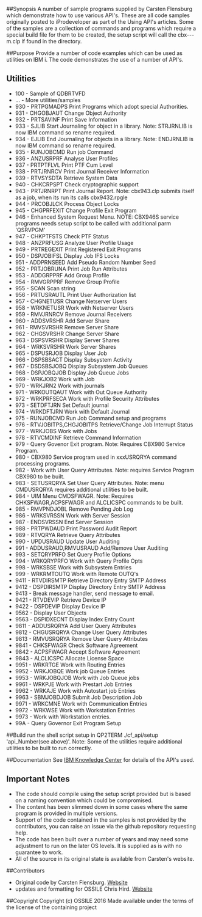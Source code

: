 ##Synopsis
A number of sample programs supplied by Carsten Flensburg which demonstrate how to use various API's. These are all code
samples originally posted to iProdeveloper as part of the Using API's articles. Some of the samples are a collection of commands
and programs which require a special build file for them to be created, the setup script will call the cbx---m.clp if found in the 
directory.

##Purpose
Provide a number of code examples which can be used as utilities on IBM i. The code demonstrates the use of a number of API's.

## Utilities
* 100 - Sample of QDBRTVFD
* ... - More utilities/samples
* 930 - PRTPGMADPS Print Programs which adopt special Authorities.
* 931 - CHGOBJAUT Change Object Authority
* 932 - PRTSAVINF Print Save Information
* 933 - SJLIB Start Journaling for object in a library. Note: STRJRNLIB is now IBM command so rename required. 
* 934 - EJLIB End Journaling for objects in a library. Note: ENDJRNLIB is now IBM command so rename required.
* 935 - RUNJOBCMD Run job Command
* 936 - ANZUSRPRF Analyse User Profiles
* 937 - PRTPTFLVL Print PTF Cum Level
* 938 - PRTJRNRCV Print Journal Receiver Information
* 939 - RTVSYSDTA Retrieve System Data
* 940 - CHKCRPSPT Check cryptographic support
* 943 - PRTJRNRPT Print Journal Report. Note: cbx943.clp submits itself as a job, when its run its calls cbx9432.rpgle
* 944 - PRCOBJLCK Process Object Locks
* 945 - CHGPRFEXIT Change Profile Exit Program
* 946 - Enhanced System Request Menu. NOTE: CBX946S service programs needs setup script to be called with additional parm 'QSRVPGM'
* 947 - CHKPTFSTS Check PTF Status
* 948 - ANZPRFUSG Analyze User Profile Usage
* 949 - PRTREGEXIT Print Registered Exit Programs
* 950 - DSPJOBIFSL Display Job IFS Locks
* 951 - ADDPRNSEED Add Pseudo Random Number Seed
* 952 - PRTJOBRUNA Print Job Run Attributes
* 953 - ADDGRPPRF Add Group Profile
* 954 - RMVGRPPRF Remove Group Profile
* 955 - SCAN Scan string
* 956 - PRTUSRAUTL Print User Authorization list
* 957 - CHGNETUSR Change Netserver Users
* 958 - WRKNETUSR Work with Netserver Users
* 959 - RMVJRNRCV Remove Journal Receivers
* 960 - ADDSVRSHR Add Server Share
* 961 - RMVSVRSHR Remove Server Share
* 962 - CHGSVRSHR Change Server Share
* 963 - DSPSVRSHR Display Server Shares
* 964 - WRKSVRSHR Work Server Shares
* 965 - DSPUSRJOB Display User Job
* 966 - DSPSBSACT Display Subsystem Activity
* 967 - DSDSBSJOBQ Display Subsystem Job Queues
* 968 - DSPJOBQJOB Display Job Queue Jobs
* 969 - WRKJOB2 Work with Job
* 970 - WRKJRN2 Work with journals
* 971 - WRKOUTQAUT Work with Out Queue Authority
* 972 - WRKPRFSECA Work with Profile Security Attributes
* 973 - SETDFTJRN Set Default journal 
* 974 - WRKDFTJRN Work with Default Journal
* 975 - RUNJOBCMD Run Job Command setup and programs
* 976 - RTVJOBITPS,CHGJOBITPS Retrieve/Change Job Interrupt Status
* 977 - WRKJOBS Work with Jobs
* 978 - RTVCMDINF Retrieve Command Information
* 979 - Query Govenor Exit program. Note: Requires CBX980 Service Program.
* 980 - CBX980 Service program used in xxxUSRQRYA command processing programs.
* 982 - Work with User Query Attributes. Note: requires Service Program CBX980 to be built.
* 983 - SETUSRQRYA Set User Query Attributes. Note: menu CMDUSRQRYA requires additional utilities to be built. 
* 984 - UIM Menu CMDSFWAGR. Note: Requires CHKSFWAGR,ACPSFWAGR and ALCLICSPC commands to be built.
* 985 - RMVPNDJOBL Remove Pending Job Log
* 986 - WRKSVRSSN Work with Server Session
* 987 - ENDSVRSSN End Server Session
* 988 - PRTPWDAUD Print Password Audit Report
* 989 - RTVQRYA Retrieve Query Attributes
* 990 - UPDUSRAUD Update User Auditing
* 991 - ADDUSRAUD,RMVUSRAUD Add/Remove User Auditing
* 993 - SETQRYPRFO Set Query Profile Options
* 994 - WRKQRYPRFO Work with Query Profile Opts
* 998 - WRKSBSE Work with Subsystem Entries
* 999 - WRKRMTOUTQ Work with Remote OUTQ's
* 9411 - RTVDIRSMTP Retrieve Directory Entry SMTP Address
* 9412 - DSPDIRSMTP Display Directory Entry SMTP Address
* 9413 - Break message handler, send message to email.
* 9421 - RTVDEVIP Retrieve Device IP
* 9422 - DSPDEVIP Display Device IP
* 9562 - Display User Objects
* 9563 - DSPIDXECNT Display Index Entry Count
* 9811 - ADDUSRQRYA Add User Query Attributes
* 9812 - CHGUSRQRYA Change User Query Attributes
* 9813 - RMVUSRQRYA Remove User Query Attributes
* 9841 - CHKSFWAGR Check Software Agreement
* 9842 - ACPSFWAGR Accept Software Agreement
* 9843 - ALCLICSPC Allocate License Space
* 9951 - WRKRTGE Work with Routing Entries
* 9952 - WRKJOBQE Work job Queue Entries
* 9953 - WRKJOBQJOB Work with Job Queue jobs
* 9961 - WRKPJE Work with Prestart Job Entries
* 9962 - WRKAJE Work with Autostart job Entries
* 9963 - SBMJOBDJOB Submit Job Description Job
* 9971 - WRKCMNE Work with Communication Entries
* 9972 - WRKWSE Work with Workstation Entries
* 9973 - Work with Workstation entries.
* 99A - Query Governor Exit Program Setup

##Build
run the shell script setup in QP2TERM ./cf_api/setup 'api_Number(see above)'. Note: Some of the utilities require additional
utilities to be built to run correctly.

##Documentation
See [IBM Knowledge Center](http://www.ibm.com/support/knowledgecenter/ssw_ibm_i) for details of the API's used.

## Important Notes
* The code should compile using the setup script provided but is based on a naming convention which could be compromised.
* The content has been slimmed down in some cases where the same program is provided in multiple versions.
* Support of the code contained in the samples is not provided by the contributors, you can raise an issue via the github repository requesting help.
* The code has been built over a number of years and may need some adjustment to run on the later OS levels. It is supplied as is with no guarantee to work.
* All of the source in its original state is available from Carsten's website.

##Contributors
* Original code by Carsten Flensburg. [Website](https://spaces.hightail.com/space/00SJA)
* updates and formatting for OSSILE Chris Hird. [Website](http://www.shieldadvanced.com)
   
##Copyright
Copyright (c) OSSILE 2016 Made available under the terms of the license of the containing project   